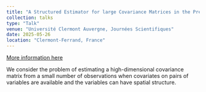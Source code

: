```yaml
---
title: "A Structured Estimator for large Covariance Matrices in the Presence of Pairwise and Spatial Covariates"
collection: talks
type: "Talk"
venue: "Université Clermont Auvergne, Journées Scientifiques"
date: 2025-05-26
location: "Clermont-Ferrand, France"
---
```


[More information here](https://www.uca.fr/journees-scientifiques-de-ledsf)

We consider the problem of estimating a high-dimensional covariance matrix from a small number of observations when covariates on pairs of variables are available and the variables can have spatial structure.
